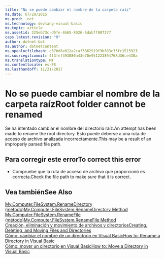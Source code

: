 ```yaml
---
title: "No se puede cambiar el nombre de la carpeta raíz"
ms.date: 07/20/2015
ms.prod: .net
ms.technology: devlang-visual-basic
ms.topic: article
ms.assetid: 325eb73c-d5fe-4b65-8926-5dabff007277
caps.latest.revision: "9"
author: dotnet-bot
ms.author: dotnetcontent
ms.openlocfilehash: c370d6e012a2caf3862919f3b383c33fc1515923
ms.sourcegitcommit: 4f3fef493080a43e70e951223894768d36ce430a
ms.translationtype: MT
ms.contentlocale: es-ES
ms.lasthandoff: 11/21/2017
---
```

# <a name="root-folder-cannot-be-renamed"></a><span data-ttu-id="e5bfd-102">No se puede cambiar el nombre de la carpeta raíz</span><span class="sxs-lookup"><span data-stu-id="e5bfd-102">Root folder cannot be renamed</span></span>
<span data-ttu-id="e5bfd-103">Se ha intentado cambiar el nombre del directorio raíz.</span><span class="sxs-lookup"><span data-stu-id="e5bfd-103">An attempt has been made to rename the root directory.</span></span> <span data-ttu-id="e5bfd-104">Esto puede deberse a una ruta de acceso de archivo analizada incorrectamente.</span><span class="sxs-lookup"><span data-stu-id="e5bfd-104">This may be a result of an improperly parsed file path.</span></span>  
  
## <a name="to-correct-this-error"></a><span data-ttu-id="e5bfd-105">Para corregir este error</span><span class="sxs-lookup"><span data-stu-id="e5bfd-105">To correct this error</span></span>  
  
-   <span data-ttu-id="e5bfd-106">Compruebe que la ruta de acceso de archivo que proporcionó es correcta.</span><span class="sxs-lookup"><span data-stu-id="e5bfd-106">Check the file path to make sure that it is correct.</span></span>  
  
## <a name="see-also"></a><span data-ttu-id="e5bfd-107">Vea también</span><span class="sxs-lookup"><span data-stu-id="e5bfd-107">See Also</span></span>  
 [<span data-ttu-id="e5bfd-108">My.Computer.FileSystem.RenameDirectory (método)</span><span class="sxs-lookup"><span data-stu-id="e5bfd-108">My.Computer.FileSystem.RenameDirectory Method</span></span>](http://msdn.microsoft.com/en-us/14700cb3-9d29-46e2-af8d-61970d7e251b)  
 [<span data-ttu-id="e5bfd-109">My.Computer.FileSystem.RenameFile (método)</span><span class="sxs-lookup"><span data-stu-id="e5bfd-109">My.Computer.FileSystem.RenameFile Method</span></span>](http://msdn.microsoft.com/en-us/00ad6fbd-924e-4a49-af32-d505fe69ea32)  
 [<span data-ttu-id="e5bfd-110">Creación, eliminación y movimiento de archivos y directorios</span><span class="sxs-lookup"><span data-stu-id="e5bfd-110">Creating, Deleting, and Moving Files and Directories</span></span>](../../visual-basic/developing-apps/programming/drives-directories-files/creating-deleting-and-moving-files-and-directories.md)  
 [<span data-ttu-id="e5bfd-111">Cómo: cambiar el nombre de un directorio en Visual Basic</span><span class="sxs-lookup"><span data-stu-id="e5bfd-111">How to: Rename a Directory in Visual Basic</span></span>](http://msdn.microsoft.com/en-us/780c7afc-a03c-4b01-865a-510fe331b1cc)  
 [<span data-ttu-id="e5bfd-112">Cómo: mover un directorio en Visual Basic</span><span class="sxs-lookup"><span data-stu-id="e5bfd-112">How to: Move a Directory in Visual Basic</span></span>](http://msdn.microsoft.com/en-us/0f26d1ef-c0a0-4445-8eb0-9b7d0490411c)
